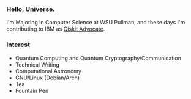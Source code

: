### Hello, Universe.  
I'm Majoring in Computer Science at WSU Pullman, and these days I'm contributing to IBM as [Qiskit Advocate](https://www.youracclaim.com/badges/b7a6ac06-8256-41cc-90ed-4d53341c00c6/public_url).

### Interest
* Quantum Computing and Quantum Cryptography/Communication
* Technical Writing
* Computational Astronomy
* GNU/Linux (Debian/Arch)
* Tea
* Fountain Pen
